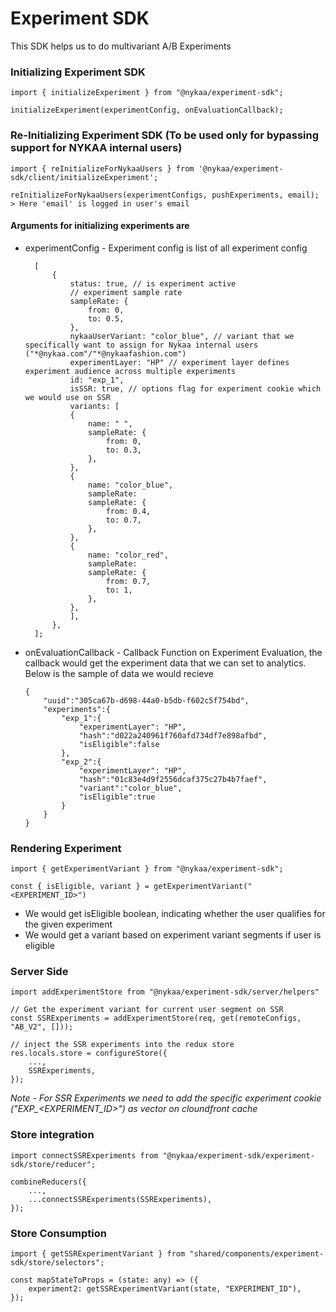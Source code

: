 # Experiment SDK

This SDK helps us to do multivariant A/B Experiments

### Initializing Experiment SDK

    import { initializeExperiment } from "@nykaa/experiment-sdk";

    initializeExperiment(experimentConfig, onEvaluationCallback);

### Re-Initializing Experiment SDK (To be used only for bypassing support for NYKAA internal users)

    import { reInitializeForNykaaUsers } from '@nykaa/experiment-sdk/client/initializeExperiment';

    reInitializeForNykaaUsers(experimentConfigs, pushExperiments, email);
    > Here 'email' is logged in user's email

#### Arguments for initializing experiments are

-   experimentConfig - Experiment config is list of all experiment config

          [
              {
                  status: true, // is experiment active
                  // experiment sample rate
                  sampleRate: {
                      from: 0,
                      to: 0.5,
                  },
                  nykaaUserVariant: "color_blue", // variant that we specifically want to assign for Nykaa internal users ("*@nykaa.com"/"*@nykaafashion.com")
                  experimentLayer: "HP" // experiment layer defines experiment audience across multiple experiments
                  id: "exp_1",
                  isSSR: true, // options flag for experiment cookie which we would use on SSR
                  variants: [
                  {
                      name: " ",
                      sampleRate: {
                          from: 0,
                          to: 0.3,
                      },
                  },
                  {
                      name: "color_blue",
                      sampleRate: 
                      sampleRate: {
                          from: 0.4,
                          to: 0.7,
                      },
                  },
                  {
                      name: "color_red",
                      sampleRate: 
                      sampleRate: {
                          from: 0.7,
                          to: 1,
                      },
                  },
                  ],
              },
          ];

-   onEvaluationCallback - Callback Function on Experiment Evaluation, the callback would get the experiment data that we can set to analytics. Below is the sample of data we would recieve

        {
            "uuid":"305ca67b-d698-44a0-b5db-f602c5f754bd",
            "experiments":{
                "exp_1":{
                    "experimentLayer": "HP",
                    "hash":"d022a240961f760afd734df7e898afbd",
                    "isEligible":false
                },
                "exp_2":{
                    "experimentLayer": "HP",
                    "hash":"01c83e4d9f2556dcaf375c27b4b7faef",
                    "variant":"color_blue",
                    "isEligible":true
                }
            }
        }

### Rendering Experiment

    import { getExperimentVariant } from "@nykaa/experiment-sdk";

    const { isEligible, variant } = getExperimentVariant("<EXPERIMENT_ID>")

-   We would get isEligible boolean, indicating whether the user qualifies for the given experiment
-   We would get a variant based on experiment variant segments if user is eligible

### Server Side

    import addExperimentStore from "@nykaa/experiment-sdk/server/helpers"

    // Get the experiment variant for current user segment on SSR
    const SSRExperiments = addExperimentStore(req, get(remoteConfigs, "AB_V2", []));

    // inject the SSR experiments into the redux store
    res.locals.store = configureStore({
        ...,
        SSRExperiments,
    });

*Note - For SSR Experiments we need to add the specific experiment cookie ("EXP_<EXPERIMENT_ID>") as vector on cloundfront cache*


### Store integration

    import connectSSRExperiments from "@nykaa/experiment-sdk/experiment-sdk/store/reducer";

    combineReducers({
        ...,
        ...connectSSRExperiments(SSRExperiments),
    });


### Store Consumption

    import { getSSRExperimentVariant } from "shared/components/experiment-sdk/store/selectors";

    const mapStateToProps = (state: any) => ({
        experiment2: getSSRExperimentVariant(state, "EXPERIMENT_ID"),
    });

